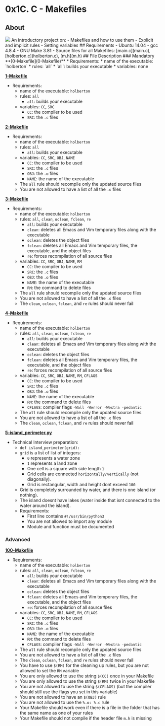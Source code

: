 # 0x1C. C - Makefiles
## About
<img src="https://s3.amazonaws.com/intranet-projects-files/holbertonschool-low_level_programming/273/giphy-2.gif">
An introductory project on:
- Makefiles and how to use them
- Explicit and implicit rules
- Setting variables
## Requirements
- Ubuntu 14.04
- gcc 4.8.4
- GNU Make 3.81
- Source files for all Makefiles: [main.c](main.c), [holberton.c](holberton.c), [m.h](m.h)
## File Description
### Mandatory
**[0-Makefile](0-Makefile)**
  * Requirements:
    * name of the executable: `holberton`
    * rules: `all`
      * `all`: builds your executable
    * variables: none

**[1-Makefile](1-Makefile)**
  * Requirements:
    * name of the executable: `holberton`
    * rules: `all`
      * `all`: builds your executable
    * variables: `CC`, `SRC`
      * `CC`: the compiler to be used
      * `SRC`: the `.c` files

**[2-Makefile](2-Makefile)**
  * Requirements:
    * name of the executable: `holberton`
    * rules: `all`
      * `all`: builds your executable
    * variables: `CC`, `SRC`, `OBJ`, `NAME`
      * `CC`: the compiler to be used
      * `SRC`: the `.c` files
      * `OBJ`: the `.o` files
      * `NAME`: the name of the executable
    * The `all` rule should recompile only the updated source files
    * You are not allowed to have a list of all the `.o` files

**[3-Makefile](3-Makefile)**
  * Requirements:
    * name of the executable: `holberton`
    * rules: `all`, `clean`, `oclean`, `fclean`, `re`
      * `all`: builds your executable
      * `clean`: deletes all Emacs and Vim temporary files along with the executable
      * `oclean`: deletes the object files
      * `fclean`: deletes all Emacs and Vim temporary files, the executable, and the object files
      * `re`: forces recompilation of all source files
    * variables: `CC`, `SRC`, `OBJ`, `NAME`, `RM`
      * `CC`: the compiler to be used
      * `SRC`: the `.c` files
      * `OBJ`: the `.o` files
      * `NAME`: the name of the executable
      * `RM`: the command to delete files
    * The `all` rule should recompile only the updated source files
    * You are not allowed to have a list of all the `.o` files
    * The `clean`, `oclean`, `fclean`, and `re` rules should never fail

**[4-Makefile](4-Makefile)**
  * Requirements:
    * name of the executable: `holberton`
    * rules: `all`, `clean`, `oclean`, `fclean`, `re`
      * `all`: builds your executable
      * `clean`: deletes all Emacs and Vim temporary files along with the executable
      * `oclean`: deletes the object files
      * `fclean`: deletes all Emacs and Vim temporary files, the executable, and the object files
      * `re`: forces recompilation of all source files
    * variables: `CC`, `SRC`, `OBJ`, `NAME`, `RM`, `CFLAGS`
      * `CC`: the compiler to be used
      * `SRC`: the `.c` files
      * `OBJ`: the `.o` files
      * `NAME`: the name of the executable
      * `RM`: the command to delete files
      * `CFLAGS`: compiler flags `-Wall -Werror -Wextra -pedantic`
    * The `all` rule should recompile only the updated source files
    * You are not allowed to have a list of all the `.o` files
    * The `clean`, `oclean`, `fclean`, and `re` rules should never fail

**[5-island_perimeter.py](5-island_perimeter.py)**
  * Technical Interview preparation:
    * `def island_perimeter(grid):`
    * `grid` is a list of list of integers:
      * `0` represents a water zone
      * `1` represents a land zone
      * One cell is a square with side length `1`
      * Grid cells are connected `horizontally/vertically` (not diagonally).
      * Grid is rectangular, width and height dont exceed `100`
    * Grid is completely surrounded by water, and there is one island (or nothing).
    * The island doesnt have lakes (water inside that isnt connected to the water around the island).
    * Requirements:
      * First line contains `#!/usr/bin/python3`
      * You are not allowed to import any module
      * Module and function must be documented

### Advanced
**[100-Makefile](100-Makefile)**
  * Requirements:
    * name of the executable: `holberton`
    * rules: `all`, `clean`, `oclean`, `fclean`, `re`
      * `all`: builds your executable
      * `clean`: deletes all Emacs and Vim temporary files along with the executable
      * `oclean`: deletes the object files
      * `fclean`: deletes all Emacs and Vim temporary files, the executable, and the object files
      * `re`: forces recompilation of all source files
    * variables: `CC`, `SRC`, `OBJ`, `NAME`, `RM`, `CFLAGS`
      * `CC`: the compiler to be used
      * `SRC`: the `.c` files
      * `OBJ`: the `.o` files
      * `NAME`: the name of the executable
      * `RM`: the command to delete files
      * `CFLAGS`: compiler flags `-Wall -Werror -Wextra -pedantic`
    * The `all` rule should recompile only the updated source files
    * You are not allowed to have a list of all the `.o` files
    * The `clean`, `oclean`, `fclean`, and `re` rules should never fail
    * You have to use `$(RM)` for the cleaning up rules, but you are not allowed to set the `RM` variable
    * You are only allowed to use the string `$(CC)` once in your Makefile
    * You are only allowed to use the string `$(RM)` twice in your Makefile
    * You are not allowed to use the string `$(CFLAGS)` (but the compiler should still use the flags you set in this variable)
    * You are not allowed to have an `$(OBJ)` rule
    * You are not allowed to use the `%.o: %.c` rule
    * Your Makefile should work even if there is a file in the folder that has the same name as one of your rules
    * Your Makefile should not compile if the header file `m.h` is missing
